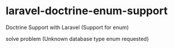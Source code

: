 # laravel-doctrine-enum-support
Doctrine Support with Laravel (Support for enum)

solve problem (Unknown database type enum requested)
